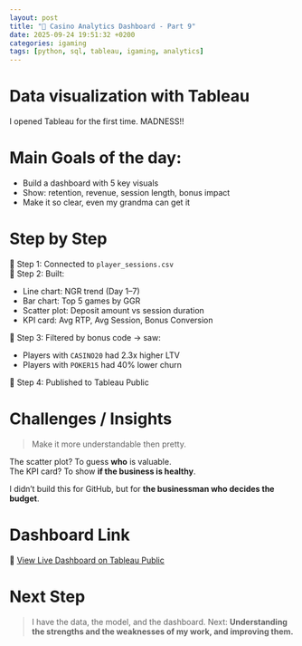 ```yaml
---
layout: post
title: "🎲 Casino Analytics Dashboard - Part 9"
date: 2025-09-24 19:51:32 +0200
categories: igaming
tags: [python, sql, tableau, igaming, analytics]
---
```


# Data visualization with Tableau 

I opened Tableau for the first time. MADNESS!!


# Main Goals of the day:

- Build a dashboard with 5 key visuals  
- Show: retention, revenue, session length, bonus impact  
- Make it so clear, even my grandma can get it

# Step by Step

📍 Step 1: Connected to `player_sessions.csv`  
📍 Step 2: Built:  
  - Line chart: NGR trend (Day 1–7)  
  - Bar chart: Top 5 games by GGR  
  - Scatter plot: Deposit amount vs session duration  
  - KPI card: Avg RTP, Avg Session, Bonus Conversion  

📍 Step 3: Filtered by bonus code → saw:  
  - Players with `CASINO20` had 2.3x higher LTV  
  - Players with `POKER15` had 40% lower churn  

📍 Step 4: Published to Tableau Public

# Challenges / Insights

> Make it more understandable then pretty.

The scatter plot? To guess **who** is valuable.  
The KPI card? To show **if the business is healthy**.

I didn’t build this for GitHub, but for **the businessman who decides the budget**.

# Dashboard Link  
🔗 [View Live Dashboard on Tableau Public](https://public.tableau.com/views/CasinoKPIDashboard/CasinoKPIDashboardSimulatediGamingAnalytics?:language=it-IT&:sid=&:redirect=auth&showOnboarding=true&:display_count=n&:origin=viz_share_link)

# Next Step  
> I have the data, the model, and the dashboard.
> Next: **Understanding the strengths and the weaknesses of my work, and improving them.**
